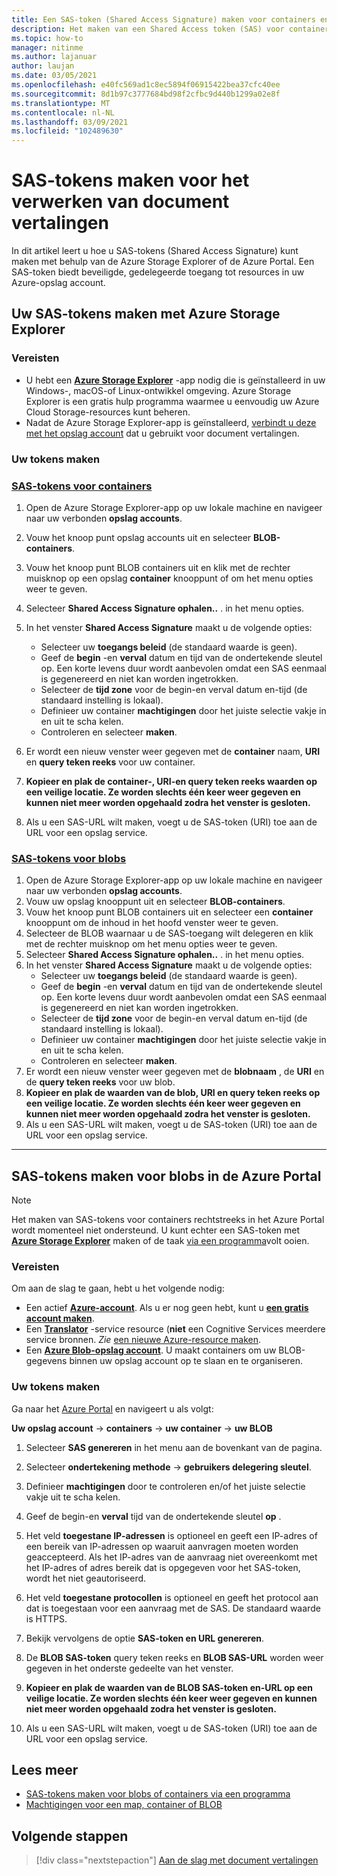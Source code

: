 ```yaml
---
title: Een SAS-token (Shared Access Signature) maken voor containers en blobs met micro soft Storage Explorer
description: Het maken van een Shared Access token (SAS) voor containers en blobs met micro soft Storage Explorer en de Azure Portal
ms.topic: how-to
manager: nitinme
ms.author: lajanuar
author: laujan
ms.date: 03/05/2021
ms.openlocfilehash: e40fc569ad1c8ec5894f06915422bea37cfc40ee
ms.sourcegitcommit: 8d1b97c3777684bd98f2cfbc9d440b1299a02e8f
ms.translationtype: MT
ms.contentlocale: nl-NL
ms.lasthandoff: 03/09/2021
ms.locfileid: "102489630"
---
```

# <a name="create-sas-tokens-for-document-translation-processing"></a>SAS-tokens maken voor het verwerken van document vertalingen

In dit artikel leert u hoe u SAS-tokens (Shared Access Signature) kunt maken met behulp van de Azure Storage Explorer of de Azure Portal. Een SAS-token biedt beveiligde, gedelegeerde toegang tot resources in uw Azure-opslag account.

## <a name="create-your-sas-tokens-with-azure-storage-explorer"></a>Uw SAS-tokens maken met Azure Storage Explorer

### <a name="prerequisites"></a>Vereisten

* U hebt een [**Azure Storage Explorer**](../../../vs-azure-tools-storage-manage-with-storage-explorer.md) -app nodig die is geïnstalleerd in uw Windows-, macOS-of Linux-ontwikkel omgeving. Azure Storage Explorer is een gratis hulp programma waarmee u eenvoudig uw Azure Cloud Storage-resources kunt beheren.
* Nadat de Azure Storage Explorer-app is geïnstalleerd, [verbindt u deze met het opslag account](../../../vs-azure-tools-storage-manage-with-storage-explorer.md?tabs=windows#connect-to-a-storage-account-or-service) dat u gebruikt voor document vertalingen.

### <a name="create-your-tokens"></a>Uw tokens maken

### <a name="sas-tokens-for-containers"></a>[SAS-tokens voor containers](#tab/Containers)

1. Open de Azure Storage Explorer-app op uw lokale machine en navigeer naar uw verbonden **opslag accounts**.
1. Vouw het knoop punt opslag accounts uit en selecteer **BLOB-containers**.
1. Vouw het knoop punt BLOB containers uit en klik met de rechter muisknop op een opslag **container** knooppunt of om het menu opties weer te geven.
1. Selecteer **Shared Access Signature ophalen..** . in het menu opties.
1. In het venster **Shared Access Signature** maakt u de volgende opties:
    * Selecteer uw **toegangs beleid** (de standaard waarde is geen).
    * Geef de **begin** -en **verval** datum en tijd van de ondertekende sleutel op. Een korte levens duur wordt aanbevolen omdat een SAS eenmaal is gegenereerd en niet kan worden ingetrokken.
    * Selecteer de **tijd zone** voor de begin-en verval datum en-tijd (de standaard instelling is lokaal).
    * Definieer uw container **machtigingen** door het juiste selectie vakje in en uit te scha kelen.
    * Controleren en selecteer **maken**.

1. Er wordt een nieuw venster weer gegeven met de **container** naam, **URI** en **query teken reeks** voor uw container.  
1. **Kopieer en plak de container-, URI-en query teken reeks waarden op een veilige locatie. Ze worden slechts één keer weer gegeven en kunnen niet meer worden opgehaald zodra het venster is gesloten.**
1. Als u een SAS-URL wilt maken, voegt u de SAS-token (URI) toe aan de URL voor een opslag service.

### <a name="sas-tokens-for-blobs"></a>[SAS-tokens voor blobs](#tab/blobs)

1. Open de Azure Storage Explorer-app op uw lokale machine en navigeer naar uw verbonden **opslag accounts**.
1. Vouw uw opslag knooppunt uit en selecteer **BLOB-containers**.
1. Vouw het knoop punt BLOB containers uit en selecteer een **container** knooppunt om de inhoud in het hoofd venster weer te geven.
1. Selecteer de BLOB waarnaar u de SAS-toegang wilt delegeren en klik met de rechter muisknop om het menu opties weer te geven.
1. Selecteer **Shared Access Signature ophalen..** . in het menu opties.
1. In het venster **Shared Access Signature** maakt u de volgende opties:
    * Selecteer uw **toegangs beleid** (de standaard waarde is geen).
    * Geef de **begin** -en **verval** datum en tijd van de ondertekende sleutel op. Een korte levens duur wordt aanbevolen omdat een SAS eenmaal is gegenereerd en niet kan worden ingetrokken.
    * Selecteer de **tijd zone** voor de begin-en verval datum en-tijd (de standaard instelling is lokaal).
    * Definieer uw container **machtigingen** door het juiste selectie vakje in en uit te scha kelen.
    * Controleren en selecteer **maken**.
1. Er wordt een nieuw venster weer gegeven met de **blobnaam** , de **URI** en de **query teken reeks** voor uw blob.  
1. **Kopieer en plak de waarden van de blob, URI en query teken reeks op een veilige locatie. Ze worden slechts één keer weer gegeven en kunnen niet meer worden opgehaald zodra het venster is gesloten.**
1. Als u een SAS-URL wilt maken, voegt u de SAS-token (URI) toe aan de URL voor een opslag service.

---

## <a name="create-sas-tokens-for-blobs-in-the-azure-portal"></a>SAS-tokens maken voor blobs in de Azure Portal

> [!NOTE]
> Het maken van SAS-tokens voor containers rechtstreeks in het Azure Portal wordt momenteel niet ondersteund. U kunt echter een SAS-token met [**Azure Storage Explorer**](#create-your-sas-tokens-with-azure-storage-explorer) maken of de taak [via een programma](../../../storage/blobs/sas-service-create.md)volt ooien.

<!-- markdownlint-disable MD024 -->
### <a name="prerequisites"></a>Vereisten

Om aan de slag te gaan, hebt u het volgende nodig:

* Een actief [**Azure-account**](https://azure.microsoft.com/free/cognitive-services/).  Als u er nog geen hebt, kunt u [**een gratis account maken**](https://azure.microsoft.com/free/).
* Een [**Translator**](https://ms.portal.azure.com/#create/Microsoft) -service resource (**niet** een Cognitive Services meerdere service bronnen.  *Zie* [een nieuwe Azure-resource maken](../../cognitive-services-apis-create-account.md#create-a-new-azure-cognitive-services-resource).  
* Een [**Azure Blob-opslag account**](https://ms.portal.azure.com/#create/Microsoft.StorageAccount-ARM). U maakt containers om uw BLOB-gegevens binnen uw opslag account op te slaan en te organiseren.

### <a name="create-your-tokens"></a>Uw tokens maken

Ga naar het [Azure Portal](https://ms.portal.azure.com/#home) en navigeert u als volgt:  

 **Uw opslag account** → **containers** → **uw container** → **uw BLOB**

1. Selecteer **SAS genereren** in het menu aan de bovenkant van de pagina.

1. Selecteer **ondertekening methode** → **gebruikers delegering sleutel**.

1. Definieer **machtigingen** door te controleren en/of het juiste selectie vakje uit te scha kelen.

1. Geef de begin-en **verval** tijd van de ondertekende sleutel **op** .

1. Het veld **toegestane IP-adressen** is optioneel en geeft een IP-adres of een bereik van IP-adressen op waaruit aanvragen moeten worden geaccepteerd. Als het IP-adres van de aanvraag niet overeenkomt met het IP-adres of adres bereik dat is opgegeven voor het SAS-token, wordt het niet geautoriseerd.

1. Het veld **toegestane protocollen** is optioneel en geeft het protocol aan dat is toegestaan voor een aanvraag met de SAS. De standaard waarde is HTTPS.

1. Bekijk vervolgens de optie **SAS-token en URL genereren**.

1. De **BLOB SAS-token** query teken reeks en **BLOB SAS-URL** worden weer gegeven in het onderste gedeelte van het venster.  

1. **Kopieer en plak de waarden van de BLOB SAS-token en-URL op een veilige locatie. Ze worden slechts één keer weer gegeven en kunnen niet meer worden opgehaald zodra het venster is gesloten.**

1. Als u een SAS-URL wilt maken, voegt u de SAS-token (URI) toe aan de URL voor een opslag service.

## <a name="learn-more"></a>Lees meer

* [SAS-tokens maken voor blobs of containers via een programma](../../../storage/blobs/sas-service-create.md)
* [Machtigingen voor een map, container of BLOB](/rest/api/storageservices/create-service-sas#permissions-for-a-directory-container-or-blob)

## <a name="next-steps"></a>Volgende stappen

> [!div class="nextstepaction"]
> [Aan de slag met document vertalingen](get-started-with-document-translation.md)
>
>